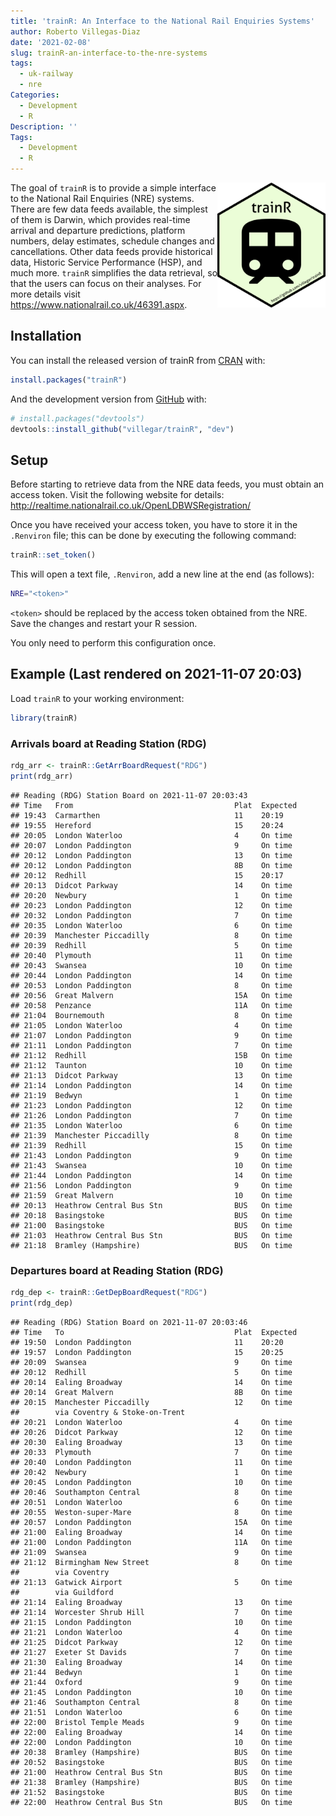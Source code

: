 ```yaml
---
title: 'trainR: An Interface to the National Rail Enquiries Systems'
author: Roberto Villegas-Diaz
date: '2021-02-08'
slug: trainR-an-interface-to-the-nre-systems
tags:
  - uk-railway
  - nre
Categories:
  - Development
  - R
Description: ''
Tags:
  - Development
  - R
---
```


<img src="https://raw.githubusercontent.com/villegar/trainR/main/inst/images/logo.png" alt="logo" align="right" height=200px/>

The goal of `trainR` is to provide a simple interface to the 
National Rail Enquiries (NRE) systems. There are few data feeds 
available, the simplest of them is Darwin, which provides real-time 
arrival and departure predictions, platform numbers, delay estimates, 
schedule changes and cancellations. Other data feeds provide historical 
data, Historic Service Performance (HSP), and much more. `trainR` 
simplifies the data retrieval, so that the users can focus on their 
analyses. For more details visit 
https://www.nationalrail.co.uk/46391.aspx.

## Installation

You can install the released version of trainR from [CRAN](https://CRAN.R-project.org) with:

``` r
install.packages("trainR")
```

And the development version from [GitHub](https://github.com/) with:

``` r
# install.packages("devtools")
devtools::install_github("villegar/trainR", "dev")
```

## Setup
Before starting to retrieve data from the NRE data feeds, you must obtain an access token. 
Visit the following website for details: http://realtime.nationalrail.co.uk/OpenLDBWSRegistration/

Once you have received your access token, you have to store it in the `.Renviron` file; this can be 
done by executing the following command:


```r
trainR::set_token()
```

This will open a text file, `.Renviron`, add a new line at the end (as follows):

```bash
NRE="<token>"
```

`<token>` should be replaced by the access token obtained from the NRE. Save the changes and restart 
your R session.

You only need to perform this configuration once.

## Example (Last rendered on 2021-11-07 20:03)

Load `trainR` to your working environment:

```r
library(trainR)
```

### Arrivals board at Reading Station (RDG)


```r
rdg_arr <- trainR::GetArrBoardRequest("RDG")
print(rdg_arr)
```

```
## Reading (RDG) Station Board on 2021-11-07 20:03:43
## Time   From                                    Plat  Expected
## 19:43  Carmarthen                              11    20:19
## 19:55  Hereford                                15    20:24
## 20:05  London Waterloo                         4     On time
## 20:07  London Paddington                       9     On time
## 20:12  London Paddington                       13    On time
## 20:12  London Paddington                       8B    On time
## 20:12  Redhill                                 15    20:17
## 20:13  Didcot Parkway                          14    On time
## 20:20  Newbury                                 1     On time
## 20:23  London Paddington                       12    On time
## 20:32  London Paddington                       7     On time
## 20:35  London Waterloo                         6     On time
## 20:39  Manchester Piccadilly                   8     On time
## 20:39  Redhill                                 5     On time
## 20:40  Plymouth                                11    On time
## 20:43  Swansea                                 10    On time
## 20:44  London Paddington                       14    On time
## 20:53  London Paddington                       8     On time
## 20:56  Great Malvern                           15A   On time
## 20:58  Penzance                                11A   On time
## 21:04  Bournemouth                             8     On time
## 21:05  London Waterloo                         4     On time
## 21:07  London Paddington                       9     On time
## 21:11  London Paddington                       7     On time
## 21:12  Redhill                                 15B   On time
## 21:12  Taunton                                 10    On time
## 21:13  Didcot Parkway                          13    On time
## 21:14  London Paddington                       14    On time
## 21:19  Bedwyn                                  1     On time
## 21:23  London Paddington                       12    On time
## 21:26  London Paddington                       7     On time
## 21:35  London Waterloo                         6     On time
## 21:39  Manchester Piccadilly                   8     On time
## 21:39  Redhill                                 15    On time
## 21:43  London Paddington                       9     On time
## 21:43  Swansea                                 10    On time
## 21:44  London Paddington                       14    On time
## 21:56  London Paddington                       9     On time
## 21:59  Great Malvern                           10    On time
## 20:13  Heathrow Central Bus Stn                BUS   On time
## 20:18  Basingstoke                             BUS   On time
## 21:00  Basingstoke                             BUS   On time
## 21:03  Heathrow Central Bus Stn                BUS   On time
## 21:18  Bramley (Hampshire)                     BUS   On time
```

### Departures board at Reading Station (RDG)


```r
rdg_dep <- trainR::GetDepBoardRequest("RDG")
print(rdg_dep)
```

```
## Reading (RDG) Station Board on 2021-11-07 20:03:46
## Time   To                                      Plat  Expected
## 19:50  London Paddington                       11    20:20
## 19:57  London Paddington                       15    20:25
## 20:09  Swansea                                 9     On time
## 20:12  Redhill                                 5     On time
## 20:14  Ealing Broadway                         14    On time
## 20:14  Great Malvern                           8B    On time
## 20:15  Manchester Piccadilly                   12    On time
##        via Coventry & Stoke-on-Trent           
## 20:21  London Waterloo                         4     On time
## 20:26  Didcot Parkway                          12    On time
## 20:30  Ealing Broadway                         13    On time
## 20:33  Plymouth                                7     On time
## 20:40  London Paddington                       11    On time
## 20:42  Newbury                                 1     On time
## 20:45  London Paddington                       10    On time
## 20:46  Southampton Central                     8     On time
## 20:51  London Waterloo                         6     On time
## 20:55  Weston-super-Mare                       8     On time
## 20:57  London Paddington                       15A   On time
## 21:00  Ealing Broadway                         14    On time
## 21:00  London Paddington                       11A   On time
## 21:09  Swansea                                 9     On time
## 21:12  Birmingham New Street                   8     On time
##        via Coventry                            
## 21:13  Gatwick Airport                         5     On time
##        via Guildford                           
## 21:14  Ealing Broadway                         13    On time
## 21:14  Worcester Shrub Hill                    7     On time
## 21:15  London Paddington                       10    On time
## 21:21  London Waterloo                         4     On time
## 21:25  Didcot Parkway                          12    On time
## 21:27  Exeter St Davids                        7     On time
## 21:30  Ealing Broadway                         14    On time
## 21:44  Bedwyn                                  1     On time
## 21:44  Oxford                                  9     On time
## 21:45  London Paddington                       10    On time
## 21:46  Southampton Central                     8     On time
## 21:51  London Waterloo                         6     On time
## 22:00  Bristol Temple Meads                    9     On time
## 22:00  Ealing Broadway                         14    On time
## 22:00  London Paddington                       10    On time
## 20:38  Bramley (Hampshire)                     BUS   On time
## 20:52  Basingstoke                             BUS   On time
## 21:00  Heathrow Central Bus Stn                BUS   On time
## 21:38  Bramley (Hampshire)                     BUS   On time
## 21:52  Basingstoke                             BUS   On time
## 22:00  Heathrow Central Bus Stn                BUS   On time
```

